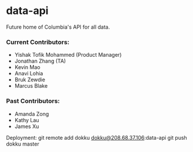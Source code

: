 # data-api

Future home of Columbia's API for all data.

### Current Contributors:
- Yishak Tofik Mohammed (Product Manager)
- Jonathan Zhang (TA)
- Kevin Mao
- Anavi Lohia
- Bruk Zewdie
- Marcus Blake 

### Past Contributors: 
- Amanda Zong
- Kathy Lau
- James Xu

Deployment:
git remote add dokku dokku@208.68.37.106:data-api
git push dokku master
